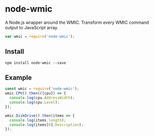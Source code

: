 # node-wmic

A Node.js wrapper around the WMIC. Transform every WMIC command output to JavaScript array.

```js
var wmic = require('node-wmic');
```

## Install

```
npm install node-wmic --save
```

## Example

```js
const wmic = require('node-wmic');
wmic.CPU().then(([cpu]) => {
  console.log(cpu.AddressWidth);
  console.log(cpu.Level);
});

wmic.DiskDrive().then(items => {
  console.log(items.length);
  console.log(items[0].Description);
});
```
